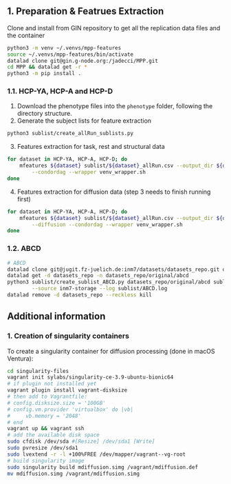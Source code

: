 ## 1. Preparation & Featrues Extraction
Clone and install from GIN repository to get all the replication data files and the container
```bash
python3 -m venv ~/.venvs/mpp-features
source ~/.venvs/mpp-features/bin/activate
datalad clone git@gin.g-node.org:/jadecci/MPP.git
cd MPP && datalad get -r *
python3 -m pip install .
```

### 1.1. HCP-YA, HCP-A and HCP-D
1. Download the phenotype files into the `phenotype` folder, following the directory structure.
2. Generate the subject lists for feature extraction
```bash
python3 sublist/create_allRun_sublists.py
```
3. Features extraction for task, rest and structural data
```bash
for dataset in HCP-YA, HCP-A, HCP-D; do
    mfeatures ${dataset} sublist/${dataset}_allRun.csv --output_dir ${dataset}/features \
        --condordag --wrapper venv_wrapper.sh
done
```
4. Features extraction for diffusion data (step 3 needs to finish running first)
```bash
for dataset in HCP-YA, HCP-A, HCP-D; do
    mfeatures ${dataset} sublist/${dataset}_allRun.csv --output_dir ${dataset}/features \
        --diffusion --condordag --wrapper venv_wrapper.sh
done
```

### 1.2. ABCD
```bash
# ABCD
datalad clone git@jugit.fz-juelich.de:inm7/datasets/datasets_repo.git datasets_repo
datalad get -d datasets_repo -n datasets_repo/original/abcd
python3 sublist/create_sublist_ABCD.py datasets_repo/original/abcd sublist/ABCD.csv \
        --source inm7-storage --log sublist/ABCD.log
datalad remove -d datasets_repo --reckless kill
```

## Additional information

### 1. Creation of singularity containers

To create a singularity container for diffusion processing (done in macOS Ventura):

```bash
cd singularity-files
vagrant init sylabs/singularity-ce-3.9-ubuntu-bionic64
# if plugin not installed yet
vagrant plugin install vagrant-disksize 
# then add to Vagrantfile: 
# config.disksize.size = '100GB'
# config.vm.provider 'virtualbox' do |vb|
#     vb.memory = '2048'
# end
vagrant up && vagrant ssh
# add the available disk space
sudo cfdisk /dev/sda #[Resize] /dev/sda1 [Write]
sudo pvresize /dev/sda1
sudo lvextend -r -l +100%FREE /dev/mapper/vagrant--vg-root
# build singularity image
sudo singularity build mdiffusion.simg /vagrant/mdiffusion.def
mv mdiffusion.simg /vagrant/mdiffusion.simg
```
